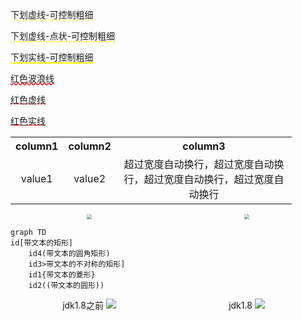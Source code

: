 <span style="border-bottom:1.5px dashed yellow;">下划虚线-可控制粗细</span>

<span style="border-bottom:2px dotted yellow;">下划虚线-点状-可控制粗细</span>

<span style="border-bottom:2px solid yellow;">下划实线-可控制粗细</span>

<span style="text-decoration: underline wavy red;">红色波浪线</span>

<span style="text-decoration: underline dashed red;">红色虚线</span>

<span style="text-decoration: underline solid red;">红色实线</span>

<div>
    <table style="text-align: center;width:450px">
        <tr>
            <th>column1</th>
            <th>column2</th>
            <th>column3</th>
        </tr>
        <tr>
            <td>value1</td>
            <td>value2</td>
            <td style="word-wrap:break-word;word-break:break-all;">超过宽度自动换行，超过宽度自动换行，超过宽度自动换行，超过宽度自动换行</td>
        </tr>
    </table>
</div>


<div style="display: flex;text-align:center;">
    <div style="flex:1;">
		<img src="https://gitee.com/coldsun233/NotePic/raw/master/img/redis-copy-progress_of_PING.png" style="zoom:50%;" />
    </div>
    <div style="flex:1;">
        <img src="https://gitee.com/coldsun233/NotePic/raw/master/img/redis-copy-progress_of_auth.png" style="zoom:50%;" />
    </div>
</div>

```mermaid
graph TD
id[带文本的矩形]
    id4(带文本的圆角矩形)
    id3>带文本的不对称的矩形]
    id1{带文本的菱形}
    id2((带文本的圆形))
```

<div style="display: flex;text-align:center;">
    <div style="flex:1;">
        jdk1.8之前
        <img src="https://gitee.com/coldsun233/NotePic/raw/master/img/%E8%BF%90%E8%A1%8C%E6%97%B6%E5%8C%BA%E5%9F%9F1.png" />
    </div>
    <div style="flex:1;">
        jdk1.8
        <img src="https://gitee.com/coldsun233/NotePic/raw/master/img/%E8%BF%90%E8%A1%8C%E6%97%B6%E5%8C%BA%E5%9F%9F2.png" />
    </div>
</div>

